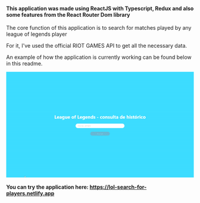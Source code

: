 <h4>This application was made using ReactJS with Typescript, Redux and also some features from the React Router Dom library</h4>

<p>The core function of this application is to search for matches played by any league of legends player</p>
<p>For it, I've used the official RIOT GAMES API to get all the necessary data.</p>
<p>An example of how the application is currently working can be found below in this readme.</p>

<img src="./readmeExampleGif/readmeGif.gif" />

<strong>You can try the application here: https://lol-search-for-players.netlify.app</strong>
